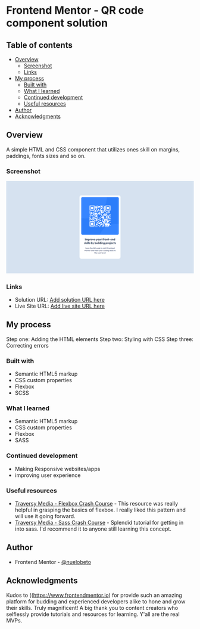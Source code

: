 # Frontend Mentor - QR code component solution

## Table of contents

- [Overview](#overview)
  - [Screenshot](#screenshot)
  - [Links](#links)
- [My process](#my-process)
  - [Built with](#built-with)
  - [What I learned](#what-i-learned)
  - [Continued development](#continued-development)
  - [Useful resources](#useful-resources)
- [Author](#author)
- [Acknowledgments](#acknowledgments)

## Overview

A simple HTML and CSS component that utilizes ones skill on margins, paddings, fonts sizes and so on.

### Screenshot

![](./screenshot/qr-code-component.PNG)

### Links

- Solution URL: [Add solution URL here](https://your-solution-url.com)
- Live Site URL: [Add live site URL here](https://your-live-site-url.com)

## My process

Step one: Adding the HTML elements
Step two: Styling with CSS
Step three: Correcting errors

### Built with

- Semantic HTML5 markup
- CSS custom properties
- Flexbox
- SCSS

### What I learned

- Semantic HTML5 markup
- CSS custom properties
- Flexbox
- SASS

### Continued development

- Making Responsive websites/apps
- improving user experience

### Useful resources

- [Traversy Media - Flexbox Crash Course](https://www.youtube.com/watch?v=3YW65K6LcIA) - This resource was really helpful in grasping the basics of flexbox. I really liked this pattern and will use it going forward.
- [Traversy Media - Sass Crash Course](https://www.youtube.com/watch?v=nu5mdN2JIwM&t=424s) - Splendid tutorial for getting in into sass. I'd recommend it to anyone still learning this concept.

## Author

- Frontend Mentor - [@nuelobeto](https://www.frontendmentor.io/profile/nuelobeto)

## Acknowledgments

Kudos to ((https://www.frontendmentor.io) for provide such an amazing platform for budding and experienced developers alike to hone and grow their skills. Truly magnificent!
A big thank you to content creators who selflessly provide tutorials and resources for learning. Y'all are the real MVPs.
